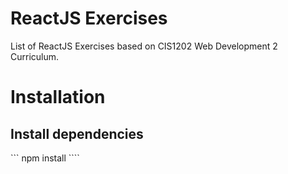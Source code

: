 # ReactJS Exercises

List of ReactJS Exercises based on CIS1202 Web Development 2 Curriculum.

# Installation

## Install dependencies

``` npm install ````